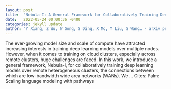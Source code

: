 ```yaml
---
layout: post
title:  "Nebula-I: A General Framework for Collaboratively Training Deep Learning Models on Low-Bandwidth Cloud Clusters"
date:   2022-05-24 00:00:36 -0400
categories: jekyll update
author: "Y Xiang, Z Wu, W Gong, S Ding, X Mo, Y Liu, S Wang… - arXiv preprint arXiv …, 2022"
---
```

The ever-growing model size and scale of compute have attracted increasing interests in training deep learning models over multiple nodes. However, when it comes to training on cloud clusters, especially across remote clusters, huge challenges are faced. In this work, we introduce a general framework, Nebula-I, for collaboratively training deep learning models over remote heterogeneous clusters, the connections between which are low-bandwidth wide area networks (WANs). We … Cites: ‪Palm: Scaling language modeling with pathways‬